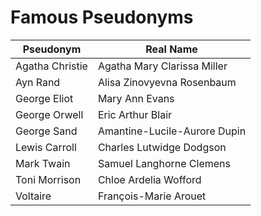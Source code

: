 # Famous Pseudonyms

| Pseudonym       | Real Name                    |
| --------------- | ---------------------------- |
| Agatha Christie | Agatha Mary Clarissa Miller  |
| Ayn Rand        | Alisa Zinovyevna Rosenbaum   |
| George Eliot    | Mary Ann Evans               |
| George Orwell   | Eric Arthur Blair            |
| George Sand     | Amantine-Lucile-Aurore Dupin |
| Lewis Carroll   | Charles Lutwidge Dodgson     |
| Mark Twain      | Samuel Langhorne Clemens     |
| Toni Morrison   | Chloe Ardelia Wofford        |
| Voltaire        | François-Marie Arouet        |
